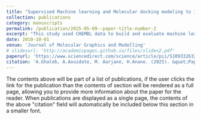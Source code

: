 ```yaml
---
title: "Supervised Machine learning and Molecular docking modeling to Identify Potential Anti-Parkinson’s Agents"
collection: publications
category: manuscripts
permalink: /publication/2025-05-09--paper-title-number-2
excerpt: "This study used CHEMBL data to build and evaluate machine learning models with different descriptors, identifying the XGBoost model with RDkit features as the best for predicting adenosine A2A receptor inhibitors, supported by molecular docking, to aid in discovering new Anti-Parkinson's agents."
date: 2010-10-01
venue: 'Journal of Molecular Graphics and Modelling'
# slidesurl: 'http://academicpages.github.io/files/slides2.pdf'
paperurl: 'https://www.sciencedirect.com/science/article/pii/S1093326325001330'
citation: 'A.Ghaleb, A.Aouidate, M. Aarjane, H.Anane. (2025). &quot;Paper Title Number 2.&quot; <i>Journal 1</i>. 1(2).'
---
```


The contents above will be part of a list of publications, if the user clicks the link for the publication than the contents of section will be rendered as a full page, allowing you to provide more information about the paper for the reader. When publications are displayed as a single page, the contents of the above "citation" field will automatically be included below this section in a smaller font.